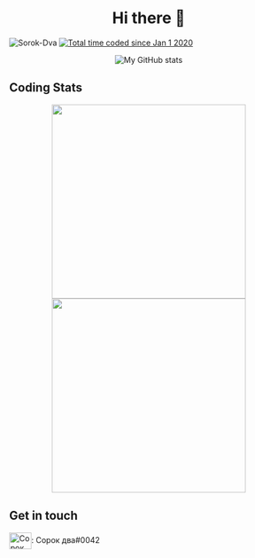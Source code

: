 <h1 align="center">Hi there 👋</h1>
<p align="left">
  <img src="https://komarev.com/ghpvc/?username=sorok-dva&label=Profile%20views&color=0e75b6&style=flat" alt="Sorok-Dva" />
  <a href="https://wakatime.com/@8ba51fea-4e78-4973-8f08-8680f1d0f8af"><img src="https://wakatime.com/badge/user/8ba51fea-4e78-4973-8f08-8680f1d0f8af.svg" alt="Total time coded since Jan 1 2020" /></a>
</p>

<p align="center">
  <img src="https://github-readme-stats.vercel.app/api?username=sorok-dva&show_icons=true&hide_border=true&theme=prussian" alt="My GitHub stats"/>
</p>

## Coding Stats
<p align="center">
  <a href="https://wakatime.com/share/@Sorok_Dva/ab84dbe6-eee1-4e2a-b205-b4ad86d22e1d.png">
    <img width="350" src="https://wakatime.com/share/@Sorok_Dva/ab84dbe6-eee1-4e2a-b205-b4ad86d22e1d.png" />
  </a> 
  <a href="https://wakatime.com/share/@Sorok_Dva/9d667f9c-8670-4932-9ee9-a05bd39cc9a4.png" target="_blank">
    <img width="350" src="https://wakatime.com/share/@Sorok_Dva/9d667f9c-8670-4932-9ee9-a05bd39cc9a4.png" />
  </a>
</p>

## Get in touch
<p align="left">
<img align="center" src="https://raw.githubusercontent.com/rahuldkjain/github-profile-readme-generator/master/src/images/icons/Social/discord.svg" alt="Сорок два#0042" height="30" width="40" />: Сорок два#0042
</p>

<!--
**Sorok-Dva/Sorok-Dva** is a ✨ _special_ ✨ repository because its `README.md` (this file) appears on your GitHub profile.

Here are some ideas to get you started:

- 🔭 I’m currently working on ...
- 🌱 I’m currently learning ...
- 👯 I’m looking to collaborate on ...
- 🤔 I’m looking for help with ...
- 💬 Ask me about ...
- 📫 How to reach me: ...
- 😄 Pronouns: ...
- ⚡ Fun fact: ...
-->
